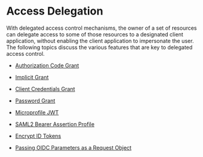 # Access Delegation

With delegated access control mechanisms, the owner of a set of resources can delegate access to some of those resources 
to a designated client application, without enabling the client application to impersonate the user. The following 
topics discuss the various features that are key to delegated access control.

-   [Authorization Code Grant]({{base_path}}/auth-code-playground) 

-   [Implicit Grant]({{base_path}}/implicit-playground/)

-   [Client Credentials Grant]({{base_path}}/client-credentials-playground)

-   [Password Grant]({{base_path}}/password-playground)

-   [Microprofile JWT]({{base_path}}/microprofile-jwt-sample)

-   [SAML2 Bearer Assertion Profile]({{base_path}}/saml2-bearer-assertion-profile)

-   [Encrypt ID Tokens]({{base_path}}/oidc-token-encryption-sample)

-   [Passing OIDC Parameters as a Request Object]({{base_path}}/request-object)
